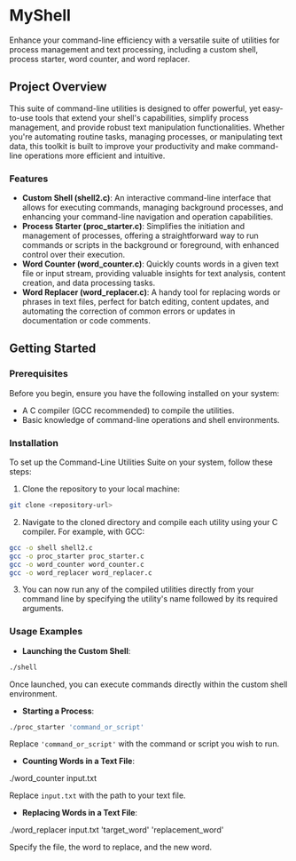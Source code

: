 # MyShell
Enhance your command-line efficiency with a versatile suite of utilities for process management and text processing, including a custom shell, process starter, word counter, and word replacer.

## Project Overview

This suite of command-line utilities is designed to offer powerful, yet easy-to-use tools that extend your shell's capabilities, simplify process management, and provide robust text manipulation functionalities. Whether you're automating routine tasks, managing processes, or manipulating text data, this toolkit is built to improve your productivity and make command-line operations more efficient and intuitive.

### Features

- **Custom Shell (shell2.c)**: An interactive command-line interface that allows for executing commands, managing background processes, and enhancing your command-line navigation and operation capabilities.
- **Process Starter (proc_starter.c)**: Simplifies the initiation and management of processes, offering a straightforward way to run commands or scripts in the background or foreground, with enhanced control over their execution.
- **Word Counter (word_counter.c)**: Quickly counts words in a given text file or input stream, providing valuable insights for text analysis, content creation, and data processing tasks.
- **Word Replacer (word_replacer.c)**: A handy tool for replacing words or phrases in text files, perfect for batch editing, content updates, and automating the correction of common errors or updates in documentation or code comments.

## Getting Started

### Prerequisites

Before you begin, ensure you have the following installed on your system:
- A C compiler (GCC recommended) to compile the utilities.
- Basic knowledge of command-line operations and shell environments.

### Installation

To set up the Command-Line Utilities Suite on your system, follow these steps:

1. Clone the repository to your local machine:
```bash
git clone <repository-url>
```

2. Navigate to the cloned directory and compile each utility using your C compiler. For example, with GCC:
```bash
gcc -o shell shell2.c
gcc -o proc_starter proc_starter.c
gcc -o word_counter word_counter.c
gcc -o word_replacer word_replacer.c
```

3. You can now run any of the compiled utilities directly from your command line by specifying the utility's name followed by its required arguments.

### Usage Examples

- **Launching the Custom Shell**:
```bash
./shell
```
Once launched, you can execute commands directly within the custom shell environment.

- **Starting a Process**:
```bash
./proc_starter 'command_or_script'
```
Replace `'command_or_script'` with the command or script you wish to run.

- **Counting Words in a Text File**:

./word_counter input.txt

Replace `input.txt` with the path to your text file.

- **Replacing Words in a Text File**:

./word_replacer input.txt 'target_word' 'replacement_word'

Specify the file, the word to replace, and the new word.


